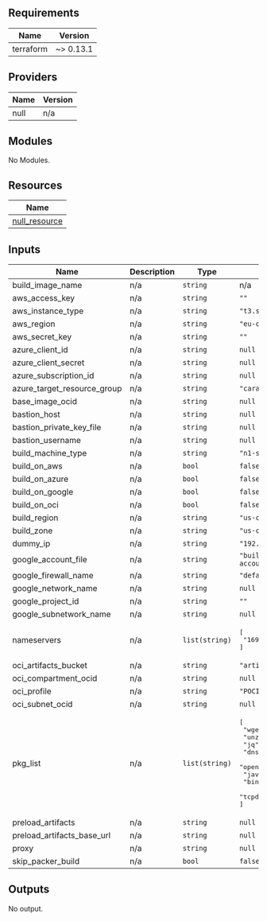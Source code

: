 

<!-- BEGINNING OF PRE-COMMIT-TERRAFORM DOCS HOOK -->
## Requirements

| Name | Version |
|------|---------|
| terraform | ~> 0.13.1 |

## Providers

| Name | Version |
|------|---------|
| null | n/a |

## Modules

No Modules.

## Resources

| Name |
|------|
| [null_resource](https://registry.terraform.io/providers/hashicorp/null/latest/docs/resources/resource) |

## Inputs

| Name | Description | Type | Default | Required |
|------|-------------|------|---------|:--------:|
| build\_image\_name | n/a | `string` | n/a | yes |
| aws\_access\_key | n/a | `string` | `""` | no |
| aws\_instance\_type | n/a | `string` | `"t3.small"` | no |
| aws\_region | n/a | `string` | `"eu-central-1"` | no |
| aws\_secret\_key | n/a | `string` | `""` | no |
| azure\_client\_id | n/a | `string` | `null` | no |
| azure\_client\_secret | n/a | `string` | `null` | no |
| azure\_subscription\_id | n/a | `string` | `null` | no |
| azure\_target\_resource\_group | n/a | `string` | `"caravan-images"` | no |
| base\_image\_ocid | n/a | `string` | `null` | no |
| bastion\_host | n/a | `string` | `null` | no |
| bastion\_private\_key\_file | n/a | `string` | `null` | no |
| bastion\_username | n/a | `string` | `null` | no |
| build\_machine\_type | n/a | `string` | `"n1-standard-1"` | no |
| build\_on\_aws | n/a | `bool` | `false` | no |
| build\_on\_azure | n/a | `bool` | `false` | no |
| build\_on\_google | n/a | `bool` | `false` | no |
| build\_on\_oci | n/a | `bool` | `false` | no |
| build\_region | n/a | `string` | `"us-central1"` | no |
| build\_zone | n/a | `string` | `"us-central1-a"` | no |
| dummy\_ip | n/a | `string` | `"192.168.0.1"` | no |
| google\_account\_file | n/a | `string` | `"builder-account.json"` | no |
| google\_firewall\_name | n/a | `string` | `"default"` | no |
| google\_network\_name | n/a | `string` | `null` | no |
| google\_project\_id | n/a | `string` | `""` | no |
| google\_subnetwork\_name | n/a | `string` | `null` | no |
| nameservers | n/a | `list(string)` | <pre>[<br>  "169.254.169.254"<br>]</pre> | no |
| oci\_artifacts\_bucket | n/a | `string` | `"artifacts"` | no |
| oci\_compartment\_ocid | n/a | `string` | `null` | no |
| oci\_profile | n/a | `string` | `"POCIMAGE"` | no |
| oci\_subnet\_ocid | n/a | `string` | `null` | no |
| pkg\_list | n/a | `list(string)` | <pre>[<br>  "wget",<br>  "unzip",<br>  "jq",<br>  "dnsmasq",<br>  "openjdk-8-jdk",<br>  "java-1.8.0-openjdk",<br>  "bind-utils",<br>  "tcpdump"<br>]</pre> | no |
| preload\_artifacts | n/a | `string` | `null` | no |
| preload\_artifacts\_base\_url | n/a | `string` | `null` | no |
| proxy | n/a | `string` | `null` | no |
| skip\_packer\_build | n/a | `bool` | `false` | no |

## Outputs

No output.
<!-- END OF PRE-COMMIT-TERRAFORM DOCS HOOK -->

